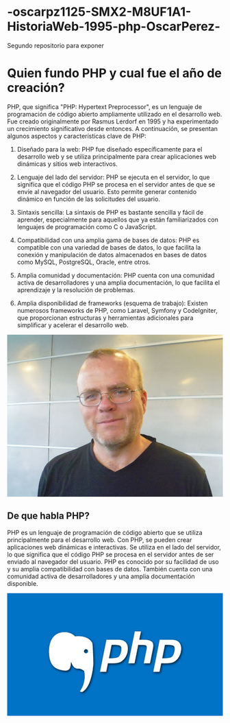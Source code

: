 # -oscarpz1125-SMX2-M8UF1A1-HistoriaWeb-1995-php-OscarPerez-
Segundo repositorio para exponer


# Quien fundo PHP y cual fue el año de creación?


PHP, que significa "PHP: Hypertext Preprocessor", es un lenguaje de programación de código abierto ampliamente utilizado en el desarrollo web. Fue creado originalmente por Rasmus Lerdorf en 1995 y ha experimentado un crecimiento significativo desde entonces. A continuación, se presentan algunos aspectos y características clave de PHP:

1. Diseñado para la web: PHP fue diseñado específicamente para el desarrollo web y se utiliza principalmente para crear aplicaciones web dinámicas y sitios web interactivos.

2. Lenguaje del lado del servidor: PHP se ejecuta en el servidor, lo que significa que el código PHP se procesa en el servidor antes de que se envíe al navegador del usuario. Esto permite generar contenido dinámico en función de las solicitudes del usuario.

3. Sintaxis sencilla: La sintaxis de PHP es bastante sencilla y fácil de aprender, especialmente para aquellos que ya están familiarizados con lenguajes de programación como C o JavaScript.

4. Compatibilidad con una amplia gama de bases de datos: PHP es compatible con una variedad de bases de datos, lo que facilita la conexión y manipulación de datos almacenados en bases de datos como MySQL, PostgreSQL, Oracle, entre otros.

5. Amplia comunidad y documentación: PHP cuenta con una comunidad activa de desarrolladores y una amplia documentación, lo que facilita el aprendizaje y la resolución de problemas.

6. Amplia disponibilidad de frameworks (esquema de trabajo): Existen numerosos frameworks de PHP, como Laravel, Symfony y CodeIgniter, que proporcionan estructuras y herramientas adicionales para simplificar y acelerar el desarrollo web.


 ![Creador](https://github.com/oscarpz1125/-oscarpz1125-SMX2-M8UF1A1-HistoriaWeb-1995-php-OscarPerez-/blob/main/lerdorf.jpg "Creador") 


## De que habla PHP?


PHP es un lenguaje de programación de código abierto que se utiliza principalmente para el desarrollo web. Con PHP, se pueden crear aplicaciones web dinámicas e interactivas. Se utiliza en el lado del servidor, lo que significa que el código PHP se procesa en el servidor antes de ser enviado al navegador del usuario. PHP es conocido por su facilidad de uso y su amplia compatibilidad con bases de datos. También cuenta con una comunidad activa de desarrolladores y una amplia documentación disponible.


![PHP](https://github.com/oscarpz1125/-oscarpz1125-SMX2-M8UF1A1-HistoriaWeb-1995-php-OscarPerez-/blob/main/o-que-e-php-845x480.jpg "PHP") 


